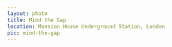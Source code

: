 ```yaml
---
layout: photo
title: Mind the Gap
location: Mansion House Underground Station, London
pic: mind-the-gap
---
```

